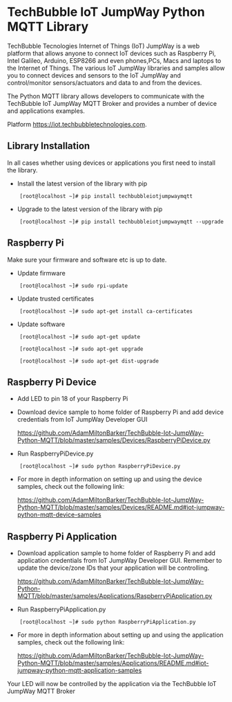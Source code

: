 TechBubble IoT JumpWay Python MQTT Library
============================================

TechBubble Tecnologies Internet of Things (IoT) JumpWay is a web platform that allows anyone to connect IoT devices such as Raspberry Pi, Intel Galileo, Arduino, ESP8266 and even phones,PCs, Macs and laptops to the Internet of Things. The various IoT JumpWay libraries and samples allow you to connect devices and sensors to the IoT JumpWay and control/monitor sensors/actuators and data to and from the devices.

The  Python MQTT library allows developers to communicate with the TechBubble IoT JumpWay MQTT Broker and provides a number of device and applications examples.

Platform <https://iot.techbubbletechnologies.com>.

Library Installation
---------------------

In all cases whether using devices or applications you first need to install the library. 

- Install the latest version of the library with pip

```
    [root@localhost ~]# pip install techbubbleiotjumpwaymqtt
```

- Upgrade to the latest version of the library with pip

```
    [root@localhost ~]# pip install techbubbleiotjumpwaymqtt --upgrade
```

Raspberry Pi
------------

Make sure your firmware and software etc is up to date.

- Update firmware

```
    [root@localhost ~]# sudo rpi-update
```

- Update trusted certificates

```
    [root@localhost ~]# sudo apt-get install ca-certificates
```

- Update software

```
    [root@localhost ~]# sudo apt-get update
    
    [root@localhost ~]# sudo apt-get upgrade
    
    [root@localhost ~]# sudo apt-get dist-upgrade
```

Raspberry Pi Device 
--------------------

- Add LED to pin 18 of your Raspberry Pi

- Download device sample to home folder of Raspberry Pi and add device credentials from IoT JumpWay Developer GUI

    https://github.com/AdamMiltonBarker/TechBubble-Iot-JumpWay-Python-MQTT/blob/master/samples/Devices/RaspberryPiDevice.py

- Run RaspberryPiDevice.py

```
    [root@localhost ~]# sudo python RaspberryPiDevice.py
```
- For more in depth information on setting up and using the device samples, check out the following link:

    https://github.com/AdamMiltonBarker/TechBubble-Iot-JumpWay-Python-MQTT/blob/master/samples/Devices/README.md#iot-jumpway-python-mqtt-device-samples

Raspberry Pi Application 
-------------------------

- Download application sample to home folder of Raspberry Pi and add application credentials from IoT JumpWay Developer GUI. Remember to update the device/zone IDs that your application will be controlling.

    https://github.com/AdamMiltonBarker/TechBubble-Iot-JumpWay-Python-MQTT/blob/master/samples/Applications/RaspberryPiApplication.py


- Run RaspberryPiApplication.py

```
    [root@localhost ~]# sudo python RaspberryPiApplication.py
```
- For more in depth information about setting up and using the application samples, check out the following link:

    https://github.com/AdamMiltonBarker/TechBubble-Iot-JumpWay-Python-MQTT/blob/master/samples/Applications/README.md#iot-jumpway-python-mqtt-application-samples

Your LED will now be controlled by the application via the TechBubble IoT JumpWay MQTT Broker

